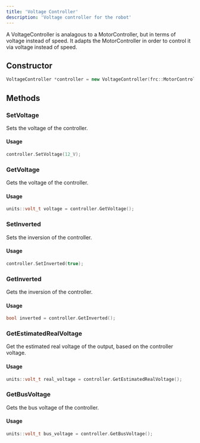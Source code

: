 ```yaml
---
title: 'Voltage Controller'
description: 'Voltage controller for the robot'
---
```


A VoltageController is analagous to a MotorController, but in terms of voltage instead of speed. It adapts the MotorController in order to control it via voltage instead of speed.

## Constructor
```cpp
VoltageController *controller = new VoltageController(frc::MotorController &motorController);
```

## Methods
### SetVoltage
Sets the voltage of the controller.

#### Usage
```cpp
controller.SetVoltage(12_V);
```

### GetVoltage
Gets the voltage of the controller.

#### Usage
```cpp
units::volt_t voltage = controller.GetVoltage();
```

### SetInverted
Sets the inversion of the controller.

#### Usage
```cpp
controller.SetInverted(true);
```

### GetInverted
Gets the inversion of the controller.

#### Usage
```cpp
bool inverted = controller.GetInverted();
```

### GetEstimatedRealVoltage
Get the estimated real voltage of the output, based on the controller voltage.

#### Usage
```cpp
units::volt_t real_voltage = controller.GetEstimatedRealVoltage();
```

### GetBusVoltage
Gets the bus voltage of the controller.

#### Usage
```cpp
units::volt_t bus_voltage = controller.GetBusVoltage();
```

